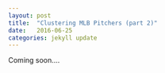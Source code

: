 ```yaml
---
layout: post
title:  "Clustering MLB Pitchers (part 2)"
date:   2016-06-25
categories: jekyll update
---
```


Coming soon....